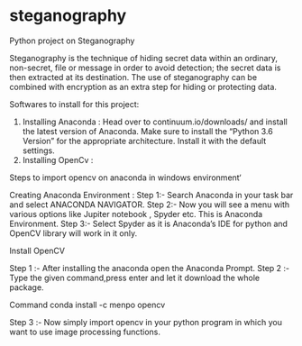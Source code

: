 # steganography
Python project on Steganography



Steganography is the technique of hiding secret data within an ordinary, non-secret, file or message in order to avoid detection; the secret data is then extracted at its destination. The use of steganography can be combined with encryption as an extra step for hiding or protecting data.

Softwares to install for this project:

1. Installing Anaconda : Head over to continuum.io/downloads/ and install the latest version of Anaconda. Make sure to install the “Python 3.6 Version” for the appropriate architecture. Install it with the default settings.
2. Installing OpenCv   :

Steps to import opencv on anaconda in windows environment‘

Creating Anaconda Environment :
Step 1:- Search Anaconda in your task bar and select ANACONDA NAVIGATOR.
Step 2:- Now you will see a menu with various options like Jupiter notebook , Spyder etc. This is Anaconda Environment.
Step 3:- Select Spyder as it is Anaconda’s IDE for python and OpenCV library will work in it only.

Install OpenCV

Step 1 :- After installing the anaconda open the Anaconda Prompt.
Step 2 :- Type the given command,press enter and let it download the whole package.

Command
conda install -c menpo opencv

Step 3 :- Now simply import opencv in your python program in which you want to use image processing functions.

